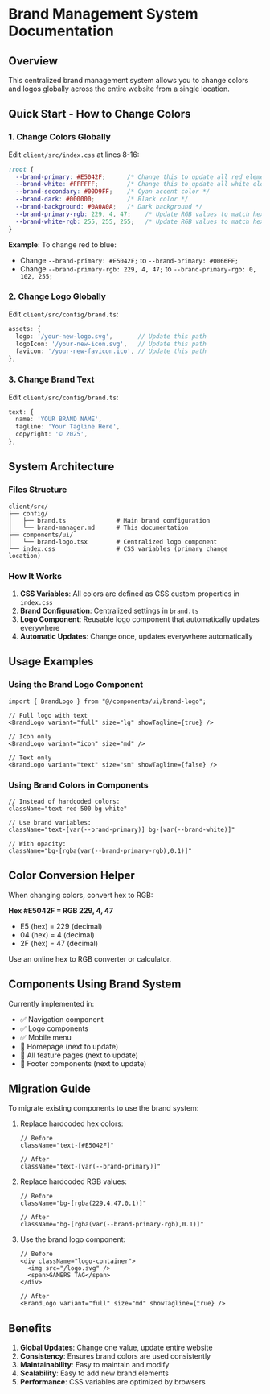 # Brand Management System Documentation

## Overview
This centralized brand management system allows you to change colors and logos globally across the entire website from a single location.

## Quick Start - How to Change Colors

### 1. Change Colors Globally
Edit `client/src/index.css` at lines 8-16:

```css
:root {
  --brand-primary: #E5042F;      /* Change this to update all red elements */
  --brand-white: #FFFFFF;        /* Change this to update all white elements */
  --brand-secondary: #00D9FF;    /* Cyan accent color */
  --brand-dark: #000000;         /* Black color */
  --brand-background: #0A0A0A;   /* Dark background */
  --brand-primary-rgb: 229, 4, 47;    /* Update RGB values to match hex */
  --brand-white-rgb: 255, 255, 255;   /* Update RGB values to match hex */
}
```

**Example**: To change red to blue:
- Change `--brand-primary: #E5042F;` to `--brand-primary: #0066FF;`
- Change `--brand-primary-rgb: 229, 4, 47;` to `--brand-primary-rgb: 0, 102, 255;`

### 2. Change Logo Globally
Edit `client/src/config/brand.ts`:

```typescript
assets: {
  logo: '/your-new-logo.svg',       // Update this path
  logoIcon: '/your-new-icon.svg',   // Update this path
  favicon: '/your-new-favicon.ico', // Update this path
},
```

### 3. Change Brand Text
Edit `client/src/config/brand.ts`:

```typescript
text: {
  name: 'YOUR BRAND NAME',
  tagline: 'Your Tagline Here',
  copyright: '© 2025',
},
```

## System Architecture

### Files Structure
```
client/src/
├── config/
│   ├── brand.ts              # Main brand configuration
│   └── brand-manager.md      # This documentation
├── components/ui/
│   └── brand-logo.tsx        # Centralized logo component
└── index.css                 # CSS variables (primary change location)
```

### How It Works
1. **CSS Variables**: All colors are defined as CSS custom properties in `index.css`
2. **Brand Configuration**: Centralized settings in `brand.ts`
3. **Logo Component**: Reusable logo component that automatically updates everywhere
4. **Automatic Updates**: Change once, updates everywhere automatically

## Usage Examples

### Using the Brand Logo Component
```tsx
import { BrandLogo } from "@/components/ui/brand-logo";

// Full logo with text
<BrandLogo variant="full" size="lg" showTagline={true} />

// Icon only
<BrandLogo variant="icon" size="md" />

// Text only
<BrandLogo variant="text" size="sm" showTagline={false} />
```

### Using Brand Colors in Components
```tsx
// Instead of hardcoded colors:
className="text-red-500 bg-white"

// Use brand variables:
className="text-[var(--brand-primary)] bg-[var(--brand-white)]"

// With opacity:
className="bg-[rgba(var(--brand-primary-rgb),0.1)]"
```

## Color Conversion Helper

When changing colors, convert hex to RGB:

**Hex #E5042F = RGB 229, 4, 47**
- E5 (hex) = 229 (decimal)
- 04 (hex) = 4 (decimal)  
- 2F (hex) = 47 (decimal)

Use an online hex to RGB converter or calculator.

## Components Using Brand System

Currently implemented in:
- ✅ Navigation component
- ✅ Logo components
- ✅ Mobile menu
- 🔄 Homepage (next to update)
- 🔄 All feature pages (next to update)
- 🔄 Footer components (next to update)

## Migration Guide

To migrate existing components to use the brand system:

1. Replace hardcoded hex colors:
   ```tsx
   // Before
   className="text-[#E5042F]"
   
   // After
   className="text-[var(--brand-primary)]"
   ```

2. Replace hardcoded RGB values:
   ```tsx
   // Before
   className="bg-[rgba(229,4,47,0.1)]"
   
   // After
   className="bg-[rgba(var(--brand-primary-rgb),0.1)]"
   ```

3. Use the brand logo component:
   ```tsx
   // Before
   <div className="logo-container">
     <img src="/logo.svg" />
     <span>GAMERS TAG</span>
   </div>
   
   // After
   <BrandLogo variant="full" size="md" showTagline={true} />
   ```

## Benefits

1. **Global Updates**: Change one value, update entire website
2. **Consistency**: Ensures brand colors are used consistently
3. **Maintainability**: Easy to maintain and modify
4. **Scalability**: Easy to add new brand elements
5. **Performance**: CSS variables are optimized by browsers